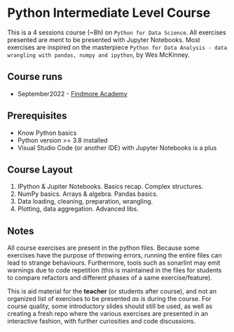 # Python Intermediate Level Course

This is a 4 sessions course (~8h) on `Python for Data Science`. All exercises presented are ment to be presented with Jupyter Notebooks. 
Most exercises are inspired on the masterpiece `Python for Data Analysis - data wrangling with pandas, numpy and ipython`, by Wes McKinney.

## Course runs
- September2022 - [Findmore Academy](https://academy.findmore.pt/)

## Prerequisites
* Know Python basics
* Python version >= 3.8 installed
* Visual Studio Code (or another IDE) with Jupyter Notebooks is a plus

## Course Layout
1. IPython & Jupiter Notebooks. Basics recap. Complex structures.
2. NumPy basics. Arrays & algebra. Pandas basics.
3. Data loading, cleaning, preparation, wrangling.
4. Plotting, data aggregation. Advanced libs.

## Notes
All course exercises are present in the python files. Because some exercises have the purpose of throwing errors, running the entire files can lead to strange behaviours. Furthermore, tools such as sonarlint may emit warnings due to code repetition (this is maintained in the files for students to compare refactors and different phases of a same exercise/feature).

This is aid material for the **teacher** (or students after course), and not an organized list of exercises to be presented *as is* during the course. For course quality, some introductory slides should still be used, as well as creating a fresh repo where the various exercises are presented in an interactive fashion, with further curiosities and code discussions.